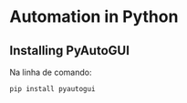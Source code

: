 # Automation in Python

## Installing PyAutoGUI
Na linha de comando: 
```bash
pip install pyautogui
```
